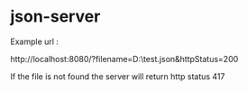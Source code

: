 # json-server

Example url : 

http://localhost:8080/?filename=D:\test.json&httpStatus=200

If the file is not found the server will return http status 417
